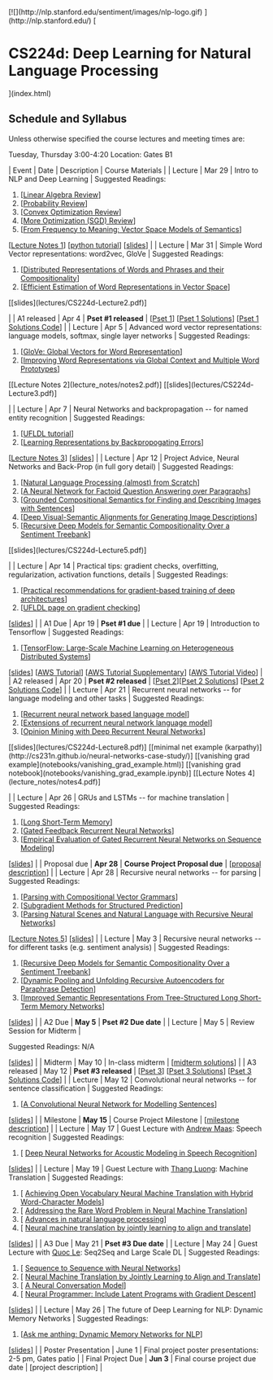 <div id="header">[![](http://nlp.stanford.edu/sentiment/images/nlp-logo.gif) ](http://nlp.stanford.edu/) [

# CS224d: Deep Learning for Natural Language Processing

](index.html)</div>

<div class="sechighlight">

<div class="container sec">

## Schedule and Syllabus

Unless otherwise specified the course lectures and meeting times are:

Tuesday, Thursday 3:00-4:20
Location: Gates B1</div>

</div>

<div class="container sec">

| Event | Date | Description | Course Materials |
| Lecture | Mar 29 | Intro to NLP and Deep Learning | Suggested Readings:

1.  [[Linear Algebra Review](http://cs229.stanford.edu/section/cs229-linalg.pdf)]
2.  [[Probability Review](http://cs229.stanford.edu/section/cs229-prob.pdf)]
3.  [[Convex Optimization Review](http://cs229.stanford.edu/section/cs229-cvxopt.pdf)]
4.  [[More Optimization (SGD) Review](http://cs231n.github.io/optimization-1/)]
5.  [[From Frequency to Meaning: Vector Space Models of Semantics](http://www.jair.org/media/2934/live-2934-4846-jair.pdf)]

[[Lecture Notes 1](lecture_notes/notes1.pdf)]
[[python tutorial](http://cs231n.github.io/python-numpy-tutorial/)] [[slides](lectures/CS224d-Lecture1.pdf)] |
| Lecture | Mar 31 | Simple Word Vector representations: word2vec, GloVe | Suggested Readings:

1.  [[Distributed Representations of Words and Phrases and their Compositionality](http://papers.nips.cc/paper/5021-distributed-representations-of-words-and-phrases-and-their-compositionality.pdf)]
2.  [[Efficient Estimation of Word Representations in Vector Space](http://arxiv.org/pdf/1301.3781.pdf)]

<div>[[slides](lectures/CS224d-Lecture2.pdf)]</div>

 |
| A1 released | Apr 4 | **Pset #1 released** | [[Pset 1](assignment1/index.html)] [[Pset 1 Solutions](assignment1/assignment1_soln)] [[Pset 1 Solutions Code](assignment1/assignment1_sol.zip)] |
| Lecture | Apr 5 | Advanced word vector representations: language models, softmax, single layer networks | Suggested Readings:

1.  [[GloVe: Global Vectors for Word Representation](http://nlp.stanford.edu/pubs/glove.pdf)]
2.  [[Improving Word Representations via Global Context and Multiple Word Prototypes](http://www.aclweb.org/anthology/P12-1092)]

<div>
[[Lecture Notes 2](lecture_notes/notes2.pdf)]
[[slides](lectures/CS224d-Lecture3.pdf)]</div>

 |
| Lecture | Apr 7 | Neural Networks and backpropagation -- for named entity recognition | Suggested Readings:

1.  [[UFLDL tutorial](http://ufldl.stanford.edu/wiki/index.php/Backpropagation_Algorithm)]
2.  [[Learning Representations by Backpropogating Errors](http://www.iro.umontreal.ca/~vincentp/ift3395/lectures/backprop_old.pdf)]

[[Lecture Notes 3](lecture_notes/notes3.pdf)]
[[slides](lectures/CS224d-Lecture4.pdf)] |
| Lecture | Apr 12 | Project Advice, Neural Networks and Back-Prop (in full gory detail) | Suggested Readings:

1.  [[Natural Language Processing (almost) from Scratch](http://arxiv.org/pdf/1103.0398v1.pdf)]
2.  [[A Neural Network for Factoid Question Answering over Paragraphs](https://cs.umd.edu/~miyyer/pubs/2014_qb_rnn.pdf)]
3.  [[Grounded Compositional Semantics for Finding and Describing Images with Sentences](http://nlp.stanford.edu/~socherr/SocherKarpathyLeManningNg_TACL2013.pdf)]
4.  [[Deep Visual-Semantic Alignments for Generating Image Descriptions](http://cs.stanford.edu/people/karpathy/deepimagesent/devisagen.pdf)]
5.  [[Recursive Deep Models for Semantic Compositionality Over a Sentiment Treebank](http://nlp.stanford.edu/~socherr/EMNLP2013_RNTN.pdf)]

<div>
[[slides](lectures/CS224d-Lecture5.pdf)]</div>

 |
| Lecture | Apr 14 | Practical tips: gradient checks, overfitting, regularization, activation functions, details | Suggested Readings:

1.  [[Practical recommendations for gradient-based training of deep architectures](http://arxiv.org/abs/1206.5533)]
2.  [[UFLDL page on gradient checking](http://ufldl.stanford.edu/wiki/index.php/Gradient_checking_and_advanced_optimization)]

[[slides](lectures/CS224d-Lecture6.pdf)] |
| A1 Due | Apr 19 | **Pset #1 due** |
| Lecture | Apr 19 | Introduction to Tensorflow | Suggested Readings:

1.  [[TensorFlow: Large-Scale Machine Learning on Heterogeneous Distributed Systems](http://download.tensorflow.org/paper/whitepaper2015.pdf)]

[[slides](lectures/CS224d-Lecture7.pdf)] [[AWS Tutorial](supplementary/aws-tutorial-2.pdf)] [[AWS Tutorial Supplementary](lectures/CS224D-Lecture7-2.pdf)] [[AWS Tutorial Video](https://youtu.be/zdnMXKHP-m4)]
 |
| A2 released | Apr 20 | **Pset #2 released** | [[Pset 2](assignment2/index.html)][[Pset 2 Solutions](assignment2/assignment2_sol.pdf)] [[Pset 2 Solutions Code](assignment2/assignment2_dev.zip)] |
| Lecture | Apr 21 | Recurrent neural networks -- for language modeling and other tasks | Suggested Readings:

1.  [[Recurrent neural network based language model](http://www.fit.vutbr.cz/research/groups/speech/publi/2010/mikolov_interspeech2010_IS100722.pdf)]
2.  [[Extensions of recurrent neural network language model](http://www.fit.vutbr.cz/research/groups/speech/publi/2011/mikolov_icassp2011_5528.pdf)]
3.  [[Opinion Mining with Deep Recurrent Neural Networks](http://www.cs.cornell.edu/~oirsoy/drnt.htm)]

<div>
[[slides](lectures/CS224d-Lecture8.pdf)] [[minimal net example (karpathy)](http://cs231n.github.io/neural-networks-case-study/)] [[vanishing grad example](notebooks/vanishing_grad_example.html)] [[vanishing grad notebook](notebooks/vanishing_grad_example.ipynb)]
[[Lecture Notes 4](lecture_notes/notes4.pdf)]
</div>

 |
| Lecture | Apr 26 | GRUs and LSTMs -- for machine translation | Suggested Readings:

1.  [[Long Short-Term Memory](http://web.eecs.utk.edu/~itamar/courses/ECE-692/Bobby_paper1.pdf)]
2.  [[Gated Feedback Recurrent Neural Networks](http://arxiv.org/pdf/1502.02367v3.pdf)]
3.  [[Empirical Evaluation of Gated Recurrent Neural Networks on Sequence Modeling](http://arxiv.org/pdf/1412.3555v1.pdf)]

[[slides](lectures/CS224d-Lecture9.pdf)] |
| Proposal due | **Apr 28** | **Course Project Proposal due** | [[proposal description](project.html#proposal)] |
| Lecture | Apr 28 | Recursive neural networks -- for parsing | Suggested Readings:

1.  [[Parsing with Compositional Vector Grammars](http://nlp.stanford.edu/pubs/SocherBauerManningNg_ACL2013.pdf)]
2.  [[Subgradient Methods for Structured Prediction](http://repository.cmu.edu/cgi/viewcontent.cgi?article=1054&context=robotics)]
3.  [[Parsing Natural Scenes and Natural Language with Recursive Neural Networks](http://www-nlp.stanford.edu/pubs/SocherLinNgManning_ICML2011.pdf)]

[[Lecture Notes 5](lecture_notes/LectureNotes5.pdf)]
[[slides](lectures/CS224d-Lecture10.pdf)] |
| Lecture | May 3 | Recursive neural networks -- for different tasks (e.g. sentiment analysis) | Suggested Readings:

1.  [[Recursive Deep Models for Semantic Compositionality Over a Sentiment Treebank](http://nlp.stanford.edu/~socherr/EMNLP2013_RNTN.pdf)]
2.  [[Dynamic Pooling and Unfolding Recursive Autoencoders for Paraphrase Detection](http://papers.nips.cc/paper/4204-dynamic-pooling-and-unfolding-recursive-autoencoders-for-paraphrase-detection.pdf)]
3.  [[Improved Semantic Representations From Tree-Structured Long Short-Term Memory Networks](http://arxiv.org/pdf/1503.00075v2.pdf)]

[[slides](lectures/CS224d-Lecture11.pdf)] |
| A2 Due | **May 5** | **Pset #2 Due date** |
| Lecture | May 5 | Review Session for Midterm | 

Suggested Readings: N/A

[[slides](lectures/CS224d-Lecture12.pdf)] |
| Midterm | May 10 | In-class midterm | [[midterm solutions](midterm/midterm_solutions.pdf)] |
| A3 released | May 12 | **Pset #3 released** | [[Pset 3](assignment3/index.html)] [[Pset 3 Solutions](assignment3/pset3_soln.pdf)] [[Pset 3 Solutions Code](assignment3/pset3_code.zip)] |
| Lecture | May 12 | Convolutional neural networks -- for sentence classification | Suggested Readings:

1.  [[A Convolutional Neural Network for Modelling Sentences](http://nal.co/papers/Kalchbrenner_DCNN_ACL14)]

[[slides](lectures/CS224d-Lecture13.pdf)] |
| Milestone | **May 15** | Course Project Milestone | [[milestone description](project.html#milestone)] |
| Lecture | May 17 | Guest Lecture with [Andrew Maas](http://ai.stanford.edu/~amaas/): Speech recognition | Suggested Readings:

1.  [ [Deep Neural Networks for Acoustic Modeling in Speech Recognition](papers/maas_paper.pdf)]

[[slides](lectures/CS224d-Lecture14.pdf)] |
| Lecture | May 19 | Guest Lecture with [Thang Luong](http://stanford.edu/~lmthang/): Machine Translation | Suggested Readings:

1.  [ [Achieving Open Vocabulary Neural Machine Translation with Hybrid Word-Character Models](papers/achieving.pdf)]
2.  [ [Addressing the Rare Word Problem in Neural Machine Translation](papers/addressing.pdf)]
3.  [ [Advances in natural language processing](papers/advances.pdf)]
4.  [ [Neural machine translation by jointly learning to align and translate](papers/neural_machine.pdf)]

[[slides](lectures/CS224d-Lecture15.pdf)] |
| A3 Due | May 21 | **Pset #3 Due date** |
| Lecture | May 24 | Guest Lecture with [Quoc Le](http://cs.stanford.edu/~quocle/): Seq2Seq and Large Scale DL | Suggested Readings:

1.  [ [Sequence to Sequence with Neural Networks](papers/seq2seq.pdf)]
2.  [ [Neural Machine Translation by Jointly Learning to Align and Translate](papers/nmt.pdf)]
3.  [ [A Neural Conversation Model](papers/ancm.pdf)]
4.  [ [Neural Programmer: Include Latent Programs with Gradient Descent](papers/npil.pdf)]

[[slides](lectures/CS224d-Lecture16.pdf)] |
| Lecture | May 26 | The future of Deep Learning for NLP: Dynamic Memory Networks | Suggested Readings:

1.  [[Ask me anthing: Dynamic Memory Networks for NLP](http://arxiv.org/abs/1506.07285)]

[[slides](lectures/CS224d-Lecture17.pdf)] |
| Poster Presentation | June 1 | Final project poster presentations: 2-5 pm, Gates patio |
| Final Project Due | **Jun 3** | Final course project due date | [project description] |

</div>